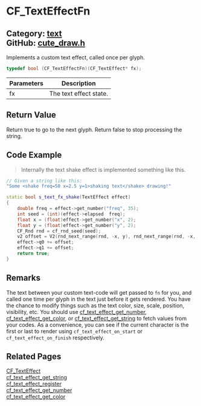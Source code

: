 [//]: # (This file is automatically generated by Cute Framework's docs parser.)
[//]: # (Do not edit this file by hand!)
[//]: # (See: https://github.com/RandyGaul/cute_framework/blob/master/samples/docs_parser.cpp)
[](../header.md ':include')

# CF_TextEffectFn

Category: [text](/api_reference?id=text)  
GitHub: [cute_draw.h](https://github.com/RandyGaul/cute_framework/blob/master/include/cute_draw.h)  
---

Implements a custom text effect, called once per glyph.

```cpp
typedef bool (CF_TextEffectFn)(CF_TextEffect* fx);
```

Parameters | Description
--- | ---
fx | The text effect state.

## Return Value

Return true to go to the next glyph. Return false to stop processing the string.

## Code Example

> Internally the text shake effect is implemented something like this.

```cpp
// Given a string like this:
"Some <shake freq=50 x=2.5 y=1>shaking text</shake> drawing!"

static bool s_text_fx_shake(TextEffect effect)
{
    double freq = effect->get_number("freq", 35);
    int seed = (int)(effect->elapsed  freq);
    float x = (float)effect->get_number("x", 2);
    float y = (float)effect->get_number("y", 2);
    CF_Rnd rnd = cf_rnd_seed(seed);
    v2 offset = V2(rnd_next_range(rnd, -x, y), rnd_next_range(rnd, -x, y));
    effect->q0 += offset;
    effect->q1 += offset;
    return true;
}
```

## Remarks

The text between your custom text-code will get passed to `fn` for you, and called one time per glyph in
the text just before it gets rendered. You have the chance to modify things such as the text color, size, scale,
position, visibility, etc. You should use [cf_text_effect_get_number](/text/cf_text_effect_get_number.md), [cf_text_effect_get_color](/text/cf_text_effect_get_color.md), or
[cf_text_effect_get_string](/text/cf_text_effect_get_string.md) to fetch values from your codes. As a convenience, you can see if the current
character is the first or last to render using `cf_text_effect_on_start` or `cf_text_effect_on_finish` respectively.

## Related Pages

[CF_TextEffect](/text/cf_texteffect.md)  
[cf_text_effect_get_string](/text/cf_text_effect_get_string.md)  
[cf_text_effect_register](/text/cf_text_effect_register.md)  
[cf_text_effect_get_number](/text/cf_text_effect_get_number.md)  
[cf_text_effect_get_color](/text/cf_text_effect_get_color.md)  

